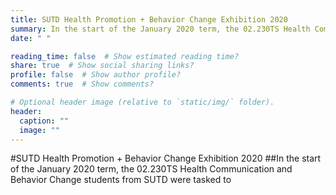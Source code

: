 ```yaml
---
title: SUTD Health Promotion + Behavior Change Exhibition 2020
summary: In the start of the January 2020 term, the 02.230TS Health Communication and Behavior Change students from SUTD were tasked to 
date: " "

reading_time: false  # Show estimated reading time?
share: true  # Show social sharing links?
profile: false  # Show author profile?
comments: true  # Show comments?

# Optional header image (relative to `static/img/` folder).
header:
  caption: ""
  image: ""
---
```

#SUTD Health Promotion + Behavior Change Exhibition 2020
##In the start of the January 2020 term, the 02.230TS Health Communication and Behavior Change students from SUTD were tasked to 
